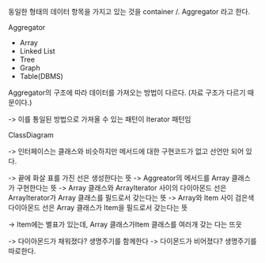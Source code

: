 동일한 형태의 데이터 항목을 가지고 있는 것을 container /. Aggregator 라고 한다.

Aggregator
- Array
- Linked List
- Tree
- Graph
- Table(DBMS)

Aggregator의 구조에 따라 데이터를 가져오는 방법이 다르다. (자료 구조가 다르기 때문이다.)

-> 이를 통일된 방법으로 가져올 수 있는 패턴이 Iterator 패턴임

ClassDiagram

-> 인터페이스는 클래스와 비슷하지만 메서드에 대한 구현코드가 없고 선언만 되어 있다.

-> 끝에 화살 표를 가진 선은 생성한다는 뜻
-> Aggreator의 메서드를 Array 클래스 가 구현한다는 뜻
-> Array 클래스와 ArrayIterator 사이의 다이아몬드 선은 ArrayIterator가 Array 클래스를 필드로서 갖는다는 뜻
-> Array와 Item 사이 검은색 다이아몬드 선은 Array 클래스가 Item을 필드로서 갖는다는 뜻

-> Item에는 별표가 있는데, Array 클래스가Item 클래스를 여러개 갖는 다는 뜨읏


-> 다이아몬드가 채워졌다?  생명주기를 함께한다
-> 다이몬드가 비어졌다? 생명주기를 따로한다.

